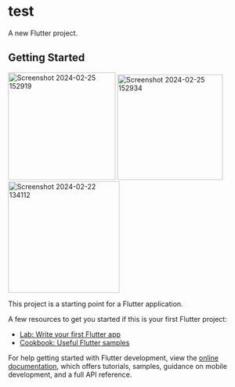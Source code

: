# test

A new Flutter project.

## Getting Started
<img width="219" alt="Screenshot 2024-02-25 152919" src="https://github.com/intilavanya/blood1/assets/142288117/bd4c1dde-d61d-4c4f-a1b2-99dad428274c">


<img width="215" alt="Screenshot 2024-02-25 152934" src="https://github.com/intilavanya/blood1/assets/142288117/55ce3cb8-a872-43f3-bdf7-de1a0eacb261">
<img width="227" alt="Screenshot 2024-02-22 134112" src="https://github.com/intilavanya/blood1/assets/142288117/d09a6dbb-fa56-4a0c-a890-968687773995">


This project is a starting point for a Flutter application.

A few resources to get you started if this is your first Flutter project:

- [Lab: Write your first Flutter app](https://docs.flutter.dev/get-started/codelab)
- [Cookbook: Useful Flutter samples](https://docs.flutter.dev/cookbook)

For help getting started with Flutter development, view the
[online documentation](https://docs.flutter.dev/), which offers tutorials,
samples, guidance on mobile development, and a full API reference.
